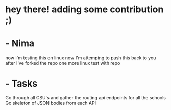 # hey there! adding some contribution ;)

# - Nima

now I'm testing this on linux
now I'm attemping to push this back to you after I've forked the repo
one more linux test with repo


# - Tasks
Go through all CSU's and gather the routing api endpoints for all the schools
Go skeleton of JSON bodies from each API